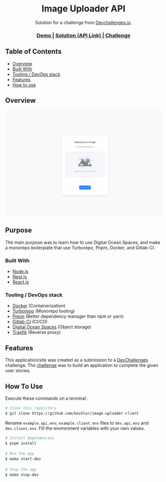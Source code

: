 <h1 align="center">Image Uploader API</h1>

<div align="center">
   Solution for a challenge from  <a href="http://devchallenges.io" target="_blank">Devchallenges.io</a>.
</div>

<div align="center">
  <h3>
    <a href="https://image-uploader-ru8q.onrender.com/">
      Demo
    </a>
    <span> | </span>
    <a href="https://image-uploader-bashlor-api.herokuapp.com/">
      Solution (API Link)
    </a>
    <span> | </span>
    <a href="https://devchallenges.io/challenges/O2iGT9yBd6xZBrOcVirx">
      Challenge
    </a>
  </h3>
</div>

<!-- TABLE OF CONTENTS -->

## Table of Contents

- [Overview](#overview)
- [Built With](#built-with)
- [Tooling / DevOps stack](#tooling--devops-stack)
- [Features](#features)
- [How to use](#how-to-use)

<!-- OVERVIEW -->

## Overview

![screenshot](https://raw.githubusercontent.com/bashlor/image-uploader-client/main/resources/presentation.png)

## Purpose

The main purpose was to learn how to use Digital Ocean Spaces, and make a monorepo boilerplate that use
Turborepo, Pnpm, Docker, and Gitlab-CI.

### Built With

- [Node.js](https://nodejs.org/en/)
- [Nest.js](https://nestjs.com/)
- [React.js](https://reactjs.dev/)

### Tooling / DevOps stack

- [Docker](https://www.docker.com/) (Containerization)
- [Turborepo](https://turbo.fish/) (Monorepo tooling)
- [Pnpm](https://pnpm.io/) (Better dependency manager than npm or yarn)
- [Gitlab-CI](https://docs.gitlab.com/ee/ci/) (CI/CD)
- [Digital Ocean Spaces](https://www.digitalocean.com/products/spaces/) (Object storage)
- [Traefik](https://traefik.io/) (Reverse proxy)


## Features


This application/site was created as a submission to a [DevChallenges](https://devchallenges.io/challenges) challenge. The [challenge](https://devchallenges.io/challenges/O2iGT9yBd6xZBrOcVirx) was to build an application to complete the given user stories.

## How To Use

Execute these commands on a terminal :

```bash
# Clone this repository
$ git clone https://github.com/bashlor/image-uploader-client
```
Rename `example.api.env`, `example.client.env` files to  `dev.api.env` and `dev.client.env`. Fill the environment variables with your own values.

```bash
# Install dependencies
$ pnpm install

# Run the app
$ make start-dev

# Stop the app
$ make stop-dev
```




